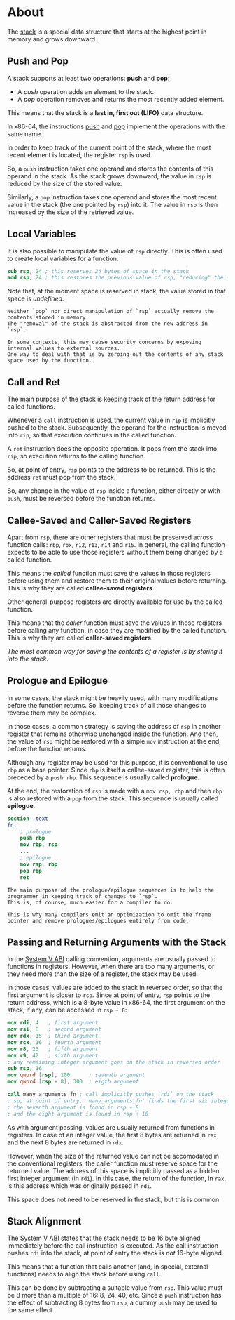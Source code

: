 # About

The [stack][stack] is a special data structure that starts at the highest point in memory and grows downward.

## Push and Pop

A stack supports at least two operations: **push** and **pop**:

- A _push_ operation adds an element to the stack.
- A _pop_ operation removes and returns the most recently added element.

This means that the stack is a **last in, first out (LIFO)** data structure.

In x86-64, the instructions [push][push] and [pop][pop] implement the operations with the same name.

In order to keep track of the current point of the stack, where the most recent element is located, the register `rsp` is used.

So, a `push` instruction takes one operand and stores the contents of this operand in the stack.
As the stack grows downward, the value in `rsp` is reduced by the size of the stored value.

Similarly, a `pop` instruction takes one operand and stores the most recent value in the stack (the one pointed by `rsp`) into it.
The value in `rsp` is then increased by the size of the retrieved value.

## Local Variables

It is also possible to manipulate the value of `rsp` directly.
This is often used to create local variables for a function.

```nasm
sub rsp, 24 ; this reserves 24 bytes of space in the stack
add rsp, 24 ; this restores the previous value of rsp, "reducing" the stack by 24 bytes
```

Note that, at the moment space is reserved in stack, the value stored in that space is _undefined_.

~~~~exercism/note
Neither `pop` nor direct manipulation of `rsp` actually remove the contents stored in memory.
The "removal" of the stack is abstracted from the new address in `rsp`.

In some contexts, this may cause security concerns by exposing internal values to external sources.
One way to deal with that is by zeroing-out the contents of any stack space used by the function.
~~~~

## Call and Ret

The main purpose of the stack is keeping track of the return address for called functions.

Whenever a `call` instruction is used, the current value in `rip` is implicitly pushed to the stack.
Subsequently, the operand for the instruction is moved into `rip`, so that execution continues in the called function.

A `ret` instruction does the opposite operation.
It pops from the stack into `rip`, so execution returns to the calling function.

So, at point of entry, `rsp` points to the address to be returned.
This is the address `ret` must pop from the stack.

So, any change in the value of `rsp` inside a function, either directly or with `push`, must be reversed before the function returns.

## Callee-Saved and Caller-Saved Registers

Apart from `rsp`, there are other registers that must be preserved across function calls: `rbp`, `rbx`, `r12`, `r13`, `r14` and `r15`.
In general, the calling function expects to be able to use those registers without them being changed by a called function.

This means the _called_ function must save the values in those registers before using them and restore them to their original values before returning.
This is why they are called **callee-saved registers**.

Other general-purpose registers are directly available for use by the called function.

This means that the _caller_ function must save the values in those registers before calling any function, in case they are modified by the called function.
This is why they are called **caller-saved registers**.

_The most common way for saving the contents of a register is by storing it into the stack._

## Prologue and Epilogue

In some cases, the stack might be heavily used, with many modifications before the function returns.
So, keeping track of all those changes to reverse them may be complex.

In those cases, a common strategy is saving the address of `rsp` in another register that remains otherwise unchanged inside the function.
And then, the value of `rsp` might be restored with a simple `mov` instruction at the end, before the function returns.

Although any register may be used for this purpose, it is conventional to use `rbp` as a base pointer.
Since `rbp` is itself a callee-saved register, this is often preceded by a `push rbp`.
This sequence is usually called **prologue**.

At the end, the restoration of `rsp` is made with a `mov rsp, rbp` and then `rbp` is also restored with a `pop` from the stack.
This sequence is usually called **epilogue**.

```nasm
section .text
fn:
    ; prologue
    push rbp
    mov rbp, rsp
    ...
    ; epilogue
    mov rsp, rbp
    pop rbp
    ret
```

~~~~exercism/note
The main purpose of the prologue/epilogue sequences is to help the programmer in keeping track of changes to `rsp`.
This is, of course, much easier for a compiler to do.

This is why many compilers emit an optimization to omit the frame pointer and remove prologues/epilogues entirely from code.
~~~~

## Passing and Returning Arguments with the Stack

In the [System V ABI][SystemV] calling convention, arguments are usually passed to functions in registers.
However, when there are too many arguments, or they need more than the size of a register, the stack may be used.

In those cases, values are added to the stack in reversed order, so that the first argument is closer to `rsp`.
Since at point of entry, `rsp` points to the return address, which is a 8-byte value in x86-64, the first argument on the stack, if any, can be accessed in `rsp + 8`:

```nasm
mov rdi, 4   ; first argument
mov rsi, 8   ; second argument
mov rdx, 15  ; third argument
mov rcx, 16  ; fourth argument
mov r8, 23   ; fifth argument
mov r9, 42   ; sixth argument
; any remaining integer argument goes on the stack in reversed order
sub rsp, 16
mov qword [rsp], 100      ; seventh argument
mov qword [rsp + 8], 300  ; eigth argument

call many_arguments_fn ; call implicitly pushes `rdi` on the stack
; so, at point of entry, 'many_arguments_fn' finds the first six integer arguments in the usual registers
; the seventh argument is found in rsp + 8
; and the eight argument is found in rsp + 16
```

As with argument passing, values are usually returned from functions in registers.
In case of an integer value, the first 8 bytes are returned in `rax` and the next 8 bytes are returned in `rdx`.

However, when the size of the returned value can not be accomodated in the conventional registers, the caller function must reserve space for the returned value.
The address of this space is implicitly passed as a hidden first integer argument (in `rdi`).
In this case, the return of the function, in `rax`, is this address which was originally passed in `rdi`.

This space does not need to be reserved in the stack, but this is common.

## Stack Alignment

The System V ABI states that the stack needs to be 16 byte aligned immediately before the call instruction is executed.
As the call instruction pushes `rdi` into the stack, at point of entry the stack is _not_ 16-byte aligned.

This means that a function that calls another (and, in special, external functions) needs to align the stack before using `call`.

This can be done by subtracting a suitable value from `rsp`.
This value must be 8 more than a multiple of 16: 8, 24, 40, etc.
Since a `push` instruction has the effect of subtracting 8 bytes from `rsp`, a dummy `push` may be used to the same effect.

[stack]: https://en.wikipedia.org/wiki/Call_stack
[push]: https://www.felixcloutier.com/x86/push
[pop]: https://www.felixcloutier.com/x86/pop
[SystemV]: https://www.uclibc.org/docs/psABI-x86_64.pdf
